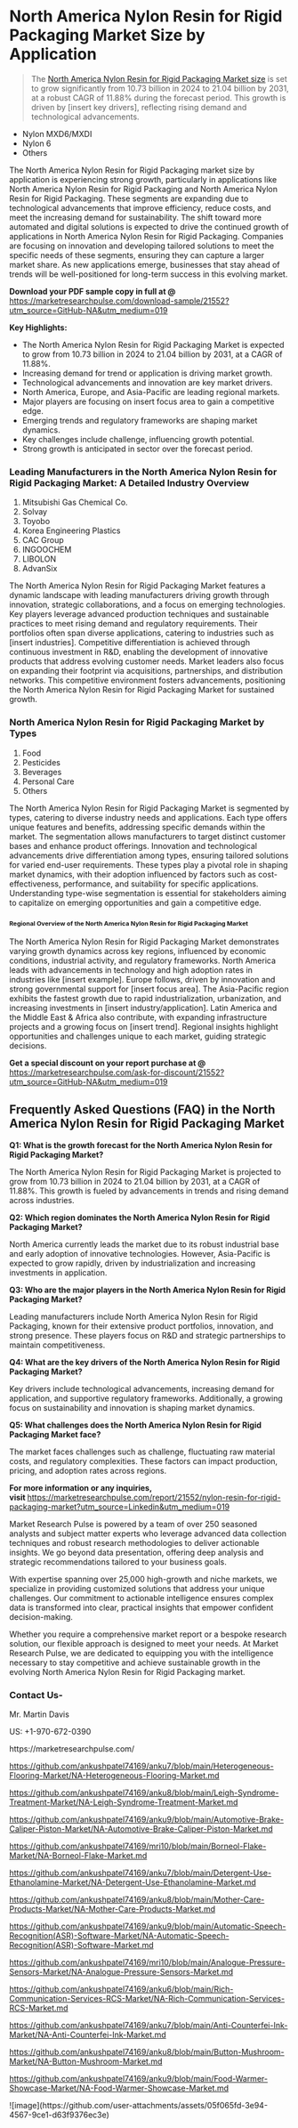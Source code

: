 <h1>North America Nylon Resin for Rigid Packaging Market&nbsp;Size by Application</h1><blockquote><p>The <a href="https://marketresearchpulse.com/download-sample/21552?utm_source=GitHub-NA&amp;utm_medium=019">North America Nylon Resin for Rigid Packaging Market size</a> is set to grow significantly from 10.73 billion in 2024 to 21.04 billion by 2031, at a robust CAGR of 11.88% during the forecast period. This growth is driven by [insert key drivers], reflecting rising demand and technological advancements.</p></blockquote><ul><li>Nylon MXD6/MXDI<li> Nylon 6<li> Others</li></ul><p>The North America Nylon Resin for Rigid Packaging market size by application is experiencing strong growth, particularly in applications like North America Nylon Resin for Rigid Packaging and North America Nylon Resin for Rigid Packaging. These segments are expanding due to technological advancements that improve efficiency, reduce costs, and meet the increasing demand for sustainability. The shift toward more automated and digital solutions is expected to drive the continued growth of applications in North America Nylon Resin for Rigid Packaging. Companies are focusing on innovation and developing tailored solutions to meet the specific needs of these segments, ensuring they can capture a larger market share. As new applications emerge, businesses that stay ahead of trends will be well-positioned for long-term success in this evolving market.</p><p><strong>Download your PDF sample copy in full at @ </strong><a href="https://marketresearchpulse.com/download-sample/21552?utm_source=GitHub-NA&amp;utm_medium=019">https://marketresearchpulse.com/download-sample/21552?utm_source=GitHub-NA&amp;utm_medium=019</a></p><p><strong>Key Highlights: </strong></p><ul><li>The North America Nylon Resin for Rigid Packaging Market is expected to grow from 10.73 billion in 2024 to 21.04 billion by 2031, at a CAGR of 11.88%.</li><li>Increasing demand for trend or application is driving market growth.</li><li>Technological advancements and innovation are key market drivers.</li><li>North America, Europe, and Asia-Pacific are leading regional markets.</li><li>Major players are focusing on insert focus area to gain a competitive edge.</li><li>Emerging trends and regulatory frameworks are shaping market dynamics.</li><li>Key challenges include challenge, influencing growth potential.</li><li>Strong growth is anticipated in sector over the forecast period.</li></ul><h3>Leading Manufacturers in the North America Nylon Resin for Rigid Packaging Market: A Detailed Industry Overview</h3><ol><li>Mitsubishi Gas Chemical Co.</li><li>Solvay</li><li>Toyobo</li><li>Korea Engineering Plastics</li><li>CAC Group</li><li>INGOOCHEM</li><li>LIBOLON</li><li>AdvanSix</li></ol><div class="flex max-w-full flex-col flex-grow"><div class="min-h-8 text-message flex w-full flex-col items-end gap-2 whitespace-normal break-words [.text-message+&amp;]:mt-5" dir="auto" data-message-author-role="assistant" data-message-id="fd8432e4-4910-450d-b182-61b7bfb0a01f" data-message-model-slug="gpt-4o"><div class="flex w-full flex-col gap-1 empty:hidden first:pt-[3px]"><div class="markdown prose w-full break-words dark:prose-invert light"><p>The North America Nylon Resin for Rigid Packaging Market features a dynamic landscape with leading manufacturers driving growth through innovation, strategic collaborations, and a focus on emerging technologies. Key players leverage advanced production techniques and sustainable practices to meet rising demand and regulatory requirements. Their portfolios often span diverse applications, catering to industries such as [insert industries]. Competitive differentiation is achieved through continuous investment in R&amp;D, enabling the development of innovative products that address evolving customer needs. Market leaders also focus on expanding their footprint via acquisitions, partnerships, and distribution networks. This competitive environment fosters advancements, positioning the North America Nylon Resin for Rigid Packaging Market for sustained growth.</p></div></div></div></div><h3>North America Nylon Resin for Rigid Packaging Market by Types</h3><ol><li>Food<li> Pesticides<li> Beverages<li> Personal Care<li> Others</li></ol><div class="flex max-w-full flex-col flex-grow"><div class="min-h-8 text-message flex w-full flex-col items-end gap-2 whitespace-normal break-words [.text-message+&amp;]:mt-5" dir="auto" data-message-author-role="assistant" data-message-id="084470be-0bb7-4664-bddf-5156b4f41249" data-message-model-slug="gpt-4o-mini"><div class="flex w-full flex-col gap-1 empty:hidden first:pt-[3px]"><div class="markdown prose w-full break-words dark:prose-invert light"><p>The North America Nylon Resin for Rigid Packaging Market is segmented by types, catering to diverse industry needs and applications. Each type offers unique features and benefits, addressing specific demands within the market. The segmentation allows manufacturers to target distinct customer bases and enhance product offerings. Innovation and technological advancements drive differentiation among types, ensuring tailored solutions for varied end-user requirements. These types play a pivotal role in shaping market dynamics, with their adoption influenced by factors such as cost-effectiveness, performance, and suitability for specific applications. Understanding type-wise segmentation is essential for stakeholders aiming to capitalize on emerging opportunities and gain a competitive edge.</p></div></div></div></div><h3><span style="font-size: 11px;">Regional Overview of the North America Nylon Resin for Rigid Packaging Market</span></h3><div class="flex max-w-full flex-col flex-grow"><div class="min-h-8 text-message flex w-full flex-col items-end gap-2 whitespace-normal break-words [.text-message+&amp;]:mt-5" dir="auto" data-message-author-role="assistant" data-message-id="e9038762-ce64-4e30-91c9-9bd413514231" data-message-model-slug="gpt-4o-mini"><div class="flex w-full flex-col gap-1 empty:hidden first:pt-[3px]"><div class="markdown prose w-full break-words dark:prose-invert light"><p>The North America Nylon Resin for Rigid Packaging Market demonstrates varying growth dynamics across key regions, influenced by economic conditions, industrial activity, and regulatory frameworks. North America leads with advancements in technology and high adoption rates in industries like [insert example]. Europe follows, driven by innovation and strong governmental support for [insert focus area]. The Asia-Pacific region exhibits the fastest growth due to rapid industrialization, urbanization, and increasing investments in [insert industry/application]. Latin America and the Middle East &amp; Africa also contribute, with expanding infrastructure projects and a growing focus on [insert trend]. Regional insights highlight opportunities and challenges unique to each market, guiding strategic decisions.</p></div></div></div></div><p><strong>Get a special discount on your report purchase at @ </strong><a href="https://marketresearchpulse.com/ask-for-discount/21552?utm_source=GitHub-NA&amp;utm_medium=019">https://marketresearchpulse.com/ask-for-discount/21552?utm_source=GitHub-NA&amp;utm_medium=019</a></p><h2>Frequently Asked Questions (FAQ) in the North America Nylon Resin for Rigid Packaging Market</h2><p><strong>Q1: What is the growth forecast for the North America Nylon Resin for Rigid Packaging Market?</strong></p><p>The North America Nylon Resin for Rigid Packaging Market is projected to grow from 10.73 billion in 2024 to 21.04 billion by 2031, at a CAGR of 11.88%. This growth is fueled by advancements in trends and rising demand across industries.</p><p><strong>Q2: Which region dominates the North America Nylon Resin for Rigid Packaging Market?</strong></p><p>North America currently leads the market due to its robust industrial base and early adoption of innovative technologies. However, Asia-Pacific is expected to grow rapidly, driven by industrialization and increasing investments in application.</p><p><strong>Q3: Who are the major players in the North America Nylon Resin for Rigid Packaging Market?</strong></p><p>Leading manufacturers include North America Nylon Resin for Rigid Packaging, known for their extensive product portfolios, innovation, and strong presence. These players focus on R&amp;D and strategic partnerships to maintain competitiveness.</p><p><strong>Q4: What are the key drivers of the North America Nylon Resin for Rigid Packaging Market?</strong></p><p>Key drivers include technological advancements, increasing demand for application, and supportive regulatory frameworks. Additionally, a growing focus on sustainability and innovation is shaping market dynamics.</p><p><strong>Q5: What challenges does the North America Nylon Resin for Rigid Packaging Market face?</strong></p><p>The market faces challenges such as challenge, fluctuating raw material costs, and regulatory complexities. These factors can impact production, pricing, and adoption rates across regions.</p><p><strong>For more information or any inquiries, visit&nbsp;</strong><a href="https://marketresearchpulse.com/report/21552/nylon-resin-for-rigid-packaging-market?utm_source=Linkedin&utm_medium=019">https://marketresearchpulse.com/report/21552/nylon-resin-for-rigid-packaging-market?utm_source=Linkedin&utm_medium=019</a></p><p>Market Research Pulse is powered by a team of over 250 seasoned analysts and subject matter experts who leverage advanced data collection techniques and robust research methodologies to deliver actionable insights. We go beyond data presentation, offering deep analysis and strategic recommendations tailored to your business goals.</p><p>With expertise spanning over 25,000 high-growth and niche markets, we specialize in providing customized solutions that address your unique challenges. Our commitment to actionable intelligence ensures complex data is transformed into clear, practical insights that empower confident decision-making.</p><p>Whether you require a comprehensive market report or a bespoke research solution, our flexible approach is designed to meet your needs. At Market Research Pulse, we are dedicated to equipping you with the intelligence necessary to stay competitive and achieve sustainable growth in the evolving North America Nylon Resin for Rigid Packaging market.</p><h3><strong>Contact Us-</strong></h3><p>Mr. Martin Davis</p><p>US: +1-970-672-0390</p><p>https://marketresearchpulse.com/</p><p><a href="https://github.com/ankushpatel74169/anku7/blob/main/Heterogeneous-Flooring-Market/NA-Heterogeneous-Flooring-Market.md">https://github.com/ankushpatel74169/anku7/blob/main/Heterogeneous-Flooring-Market/NA-Heterogeneous-Flooring-Market.md</a></p><p><a href="https://github.com/ankushpatel74169/anku8/blob/main/Leigh-Syndrome-Treatment-Market/NA-Leigh-Syndrome-Treatment-Market.md">https://github.com/ankushpatel74169/anku8/blob/main/Leigh-Syndrome-Treatment-Market/NA-Leigh-Syndrome-Treatment-Market.md</a></p><p><a href="https://github.com/ankushpatel74169/anku9/blob/main/Automotive-Brake-Caliper-Piston-Market/NA-Automotive-Brake-Caliper-Piston-Market.md">https://github.com/ankushpatel74169/anku9/blob/main/Automotive-Brake-Caliper-Piston-Market/NA-Automotive-Brake-Caliper-Piston-Market.md</a></p><p><a href="https://github.com/ankushpatel74169/mri10/blob/main/Borneol-Flake-Market/NA-Borneol-Flake-Market.md">https://github.com/ankushpatel74169/mri10/blob/main/Borneol-Flake-Market/NA-Borneol-Flake-Market.md</a></p><p><a href="https://github.com/ankushpatel74169/anku7/blob/main/Detergent-Use-Ethanolamine-Market/NA-Detergent-Use-Ethanolamine-Market.md">https://github.com/ankushpatel74169/anku7/blob/main/Detergent-Use-Ethanolamine-Market/NA-Detergent-Use-Ethanolamine-Market.md</a></p><p><a href="https://github.com/ankushpatel74169/anku8/blob/main/Mother-Care-Products-Market/NA-Mother-Care-Products-Market.md">https://github.com/ankushpatel74169/anku8/blob/main/Mother-Care-Products-Market/NA-Mother-Care-Products-Market.md</a></p><p><a href="https://github.com/ankushpatel74169/anku9/blob/main/Automatic-Speech-Recognition(ASR)-Software-Market/NA-Automatic-Speech-Recognition(ASR)-Software-Market.md">https://github.com/ankushpatel74169/anku9/blob/main/Automatic-Speech-Recognition(ASR)-Software-Market/NA-Automatic-Speech-Recognition(ASR)-Software-Market.md</a></p><p><a href="https://github.com/ankushpatel74169/mri10/blob/main/Analogue-Pressure-Sensors-Market/NA-Analogue-Pressure-Sensors-Market.md">https://github.com/ankushpatel74169/mri10/blob/main/Analogue-Pressure-Sensors-Market/NA-Analogue-Pressure-Sensors-Market.md</a></p><p><a href="https://github.com/ankushpatel74169/anku6/blob/main/Rich-Communication-Services-RCS-Market/NA-Rich-Communication-Services-RCS-Market.md">https://github.com/ankushpatel74169/anku6/blob/main/Rich-Communication-Services-RCS-Market/NA-Rich-Communication-Services-RCS-Market.md</a></p><p><a href="https://github.com/ankushpatel74169/anku7/blob/main/Anti-Counterfei-Ink-Market/NA-Anti-Counterfei-Ink-Market.md">https://github.com/ankushpatel74169/anku7/blob/main/Anti-Counterfei-Ink-Market/NA-Anti-Counterfei-Ink-Market.md</a></p><p><a href="https://github.com/ankushpatel74169/anku8/blob/main/Button-Mushroom-Market/NA-Button-Mushroom-Market.md">https://github.com/ankushpatel74169/anku8/blob/main/Button-Mushroom-Market/NA-Button-Mushroom-Market.md</a></p><p><a href="https://github.com/ankushpatel74169/anku9/blob/main/Food-Warmer-Showcase-Market/NA-Food-Warmer-Showcase-Market.md">https://github.com/ankushpatel74169/anku9/blob/main/Food-Warmer-Showcase-Market/NA-Food-Warmer-Showcase-Market.md</a></p>
![image](https://github.com/user-attachments/assets/05f065fd-3e94-4567-9ce1-d63f9376ec3e)
